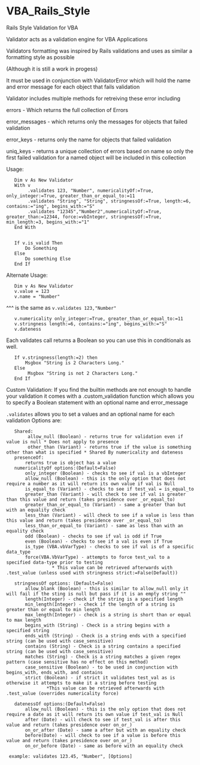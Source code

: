 VBA_Rails_Style
===============

Rails Style Validation for VBA

Validator acts as a validation engine for VBA Applications

Validators formatting was inspired by Rails validations and uses as similar a formatting style as possible 

(Although it is still a work in progess)

It must be used in conjunction with ValidatorError which will hold the name and error message for each object that fails validation
 
Validator includes multiple methods for retreiving these error including
 
errors - Which returns the full collection of Errors
 
error_messages - which returns only the messages for objects that failed validation
 
error_keys - returns only the name for objects that failed validation
 
uniq_keys - returns a unique collection of errors based on name so only the first failed validation for a named object will be included in this collection

Usage:

       Dim v As New Validator
       With v
            .validates 123, "Number", numericalityOf:=True, only_integer:=True, greater_than_or_equal_to:=11
            .validates "String", "String", stringnessOf:=True, length:=6, contains:="ing", begins_with:="S"
            .validates "12345","Number2",numericalityOf:=True, greater_than:=12344, force:=vbInteger, stringnessOf:=True, min_length:=3, begins_with:="1"
       End With


       If v.is_valid Then
           Do Something
       Else
           Do something Else
       End If
       
 Alternate Usage:
 
       Dim v As New Validator
       v.value = 123
       v.name = "Number"

 ^^^ is the same as `v.validates 123,"Number"`

       v.numericality only_integer:=True, greater_than_or_equal_to:=11
       v.stringness length:=6, contains:="ing", begins_with:="S"
       v.dateness 
       
 Each validates call returns a Boolean so you can use this in conditionals as well.
 
 
       If v.stringness(length:=2) then
           Msgbox "String is 2 Characters Long."
       Else
            Msgbox "String is not 2 Characters Long."
       End If


 Custom Validation:
   If you find the builtin methods are not enough to handle your validation it comes with a .custom_validation function which allows you to 
       specify a Boolean statement with an optional name and error_message


 `.validates` allows you to set a values and an optional name for each validation
 Options are:
 
       Shared:
            allow_null (Boolean) - returns true for validation even if value is null * Does not apply to presence
            other_than (Variant) - returns true if the value is something other than what is specified * Shared By numericality and dateness
       presenceOf: 
           returns true is object has a value
       numericalityOf options:(Default=False)
           only_integer (Boolean) - checks to see if val is a vbInteger
           allow_null (Boolean) - this is the only option that does not require a number as it will return its own value if val is Null
           is_equal_to (Variant) - checks to see if test_val = is_equal_to
           greater_than (Variant) - will check to see if val is greater than this value and return (takes presidence over _or_equal_to)
           greater_than_or_equal_to (Variant) - same a greater than but with an equality check
           less_than (Variant) - will check to see if a value is less than this value and return (takes presidence over _or_equal_to)
           less_than_or_equal_to (Variant) - same as less than with an equality check
           odd (Boolean) - checks to see if val is odd if True
           even (Boolean) - checks to see if a val is even if True
           is_type (VBA.vbVarType) - checks to see if val is of a specific data_type
           force(VBA.VbVarType) - attempts to force test_val to a specified data-type prior to testing 
                     * This value can be retrieved afterwards with .test_value (unless used with stringness strict:=False(Default))

       stringnessOf options: (Default=False)
           allow_blank (Boolean) - this is similar to allow_null only it will fail if the sting is null but pass if it is an empty string ""
           length(Integer) - check if the string is a specified length
           min_length(Integer) - check if the length of a string is greater than or equal to min length
           max_length(Integer) - check is a string is short than or equal to max length
           begins_with (String) - Check is a string begins with a specified string
           ends_with (String) - Check is a string ends with a specified string (can be used with case_sensitive)
           contains (String) - Check is a string contains a specified string (can be used with case_sensitive)
           matches (String) - Check is a string matches a given regex pattern (case sensitive has no effect on this method)
           case_sensitive (Boolean) - to be used in conjunction with begins_with, ends_with, and contains
           strict (Boolean) - if strict it validates test_val as is otherwise it attempts to make it a string before testing  
                   *This value can be retrieved afterwards with .test_value (overrides numericality force)

       datenessOf options:(Default=False)
           allow_null (Boolean) - this is the only option that does not require a date as it will return its own value if test_val is Null
           after (Date) - will check to see if test_val is after this value and return (takes presidence over on_or_)
           on_or_after (Date) - same a after but with an equality check
           before(Date) - will check to see if a value is before this value and return (takes presidence over on_or_)
           on_or_before (Date) - same as before with an equality check

     example: validates 123.45, "Number", [Options]
